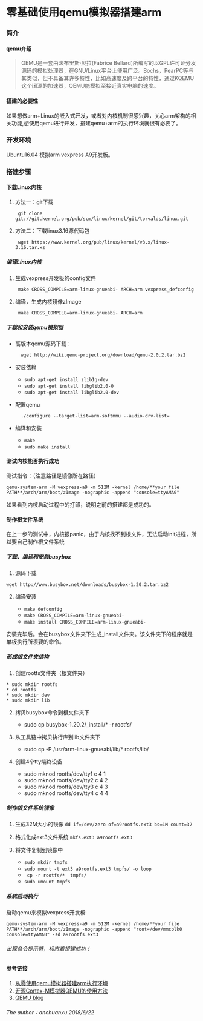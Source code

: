 # 零基础使用qemu模拟器搭建arm

### 简介
#### qemu介绍
>QEMU是一套由法布里斯·贝拉(Fabrice Bellard)所编写的以GPL许可证分发源码的模拟处理器，在GNU/Linux平台上使用广泛。Bochs，PearPC等与其类似，但不具备其许多特性，比如高速度及跨平台的特性，通过KQEMU这个闭源的加速器，QEMU能模拟至接近真实电脑的速度。

#### 搭建的必要性
如果想做arm+Linux的嵌入式开发，或者对内核机制很感兴趣，关心arm架构的相关功能,想使用qemu进行开发，搭建qemu+arm的执行环境就很有必要了。
### 开发环境
Ubuntu16.04 模拟arm vexpress A9开发板。
### 搭建步骤
#### 下载Linux内核
1. 方法一：git下载

		git clone git://git.kernel.org/pub/scm/linux/kernel/git/torvalds/linux.git

2. 方法二：下载linux3.16源代码包

		wget https://www.kernel.org/pub/linux/kernel/v3.x/linux-3.16.tar.xz
		
##### 编译Linux内核
1. 生成vexpress开发板的config文件

		make CROSS_COMPILE=arm-linux-gnueabi- ARCH=arm vexpress_defconfig
		
2. 编译，生成内核镜像zImage

		make CROSS_COMPILE=arm-linux-gnueabi- ARCH=arm
		
##### 下载和安装qemu模拟器
* 高版本qemu源码下载：

		wget http://wiki.qemu-project.org/download/qemu-2.0.2.tar.bz2
		
* 安装依赖
	* `sudo apt-get install zlib1g-dev`
	* `sudo apt-get install libglib2.0-0`
	* `sudo apt-get install libglib2.0-dev`
	
* 配置qemu

		./configure --target-list=arm-softmmu --audio-drv-list=
		
* 编译和安装
	* `make`
	* `sudo make install`
	
#### 测试内核能否执行成功
测试指令：（注意路径是镜像所在路径）

`qemu-system-arm -M vexpress-a9 -m 512M -kernel /home/**your file PATH**/arch/arm/boot/zImage -nographic -append "console=ttyAMA0"`

如果看到内核启动过程中的打印，说明之前的搭建都是成功的。
#### 制作根文件系统
在上一步的测试中，内核报panic，由于内核找不到根文件，无法启动init进程，所以要自己制作根文件系统
##### 下载、编译和安装busybox
1. 源码下载

`wget http://www.busybox.net/downloads/busybox-1.20.2.tar.bz2`

2. 编译安装

	* `make defconfig`
	* `make CROSS_COMPILE=arm-linux-gnueabi-`
	* `make install CROSS_COMPILE=arm-linux-gnueabi-`
	
安装完毕后。会在busybox文件夹下生成_install文件夹。该文件夹下的程序就是单板执行所须要的命令。
##### 形成根文件夹结构
1.   创建rootfs文件夹（根文件夹）

	* sudo mkdir rootfs
	* cd rootfs
	* sudo mkdir dev
	* sudo mkdir lib
	
2.  拷贝busybox命令到根文件夹下

	* sudo cp busybox-1.20.2/_install/* -r rootfs/
	
3. 从工具链中拷贝执行库到lib文件夹下

	* sudo cp -P /usr/arm-linux-gnueabi/lib/* rootfs/lib/
	
4. 创建4个tty端终设备

	* sudo mknod rootfs/dev/tty1 c 4 1
	* sudo mknod rootfs/dev/tty2 c 4 2
	* sudo mknod rootfs/dev/tty3 c 4 3
	* sudo mknod rootfs/dev/tty4 c 4 4
	
##### 制作根文件系统镜像
1. 生成32M大小的镜像
`dd if=/dev/zero of=a9rootfs.ext3 bs=1M count=32`
2. 格式化成ext3文件系统
`mkfs.ext3 a9rootfs.ext3`
3. 将文件复制到镜像中

	* `sudo mkdir tmpfs`
	* `sudo mount -t ext3 a9rootfs.ext3 tmpfs/ -o loop`
	* ` cp -r rootfs/*  tmpfs/`
	* `sudo umount tmpfs`
	
##### 系统启动执行
启动qemu来模拟vexpress开发板:

`qemu-system-arm -M vexpress-a9 -m 512M -kernel /home/**your file PATH**/arch/arm/boot/zImage -nographic -append "root=/dev/mmcblk0  console=ttyAMA0" -sd a9rootfs.ext3`

###### 出现命令提示符，标志着搭建成功！

#### 参考链接
1. [从零使用qemu模拟器搭建arm执行环境](https://www.cnblogs.com/mfmdaoyou/p/6934098.html)
2. [开源Cortex-M模拟器QEMU的使用方法](https://blog.csdn.net/zoomdy/article/details/50582557)
3. [QEMU blog](https://abiaog.github.io/blog/2017/01/18/QEMU.html)

###### The author：anchuanxu 2018/6/22
	